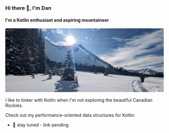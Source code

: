 ### Hi there 👋, I'm Dan

#### I'm a Kotlin enthusiast and aspiring mountaineer

![I'm a Kotlin enthusiast and aspiring mountaineer](/images/banner.jpg)

I like to tinker with Kotlin when I'm not exploring the beautiful Canadian Rockies.

Check out my performance-oriented data structures for Kotlin:

- 🔭 stay tuned - link pending
